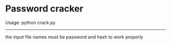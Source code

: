 # Password cracker
Usage: python crack.py
**********
the input file names must be password and hash to work properly
